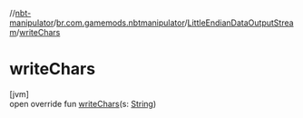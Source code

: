//[nbt-manipulator](../../../index.md)/[br.com.gamemods.nbtmanipulator](../index.md)/[LittleEndianDataOutputStream](index.md)/[writeChars](write-chars.md)

# writeChars

[jvm]\
open override fun [writeChars](write-chars.md)(s: [String](https://kotlinlang.org/api/latest/jvm/stdlib/kotlin/-string/index.html))
